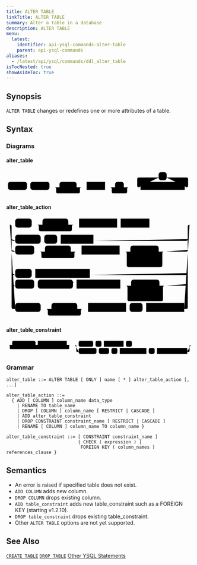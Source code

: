 ```yaml
---
title: ALTER TABLE
linkTitle: ALTER TABLE
summary: Alter a table in a database
description: ALTER TABLE
menu:
  latest:
    identifier: api-ysql-commands-alter-table
    parent: api-ysql-commands
aliases:
  - /latest/api/ysql/commands/ddl_alter_table
isTocNested: true
showAsideToc: true
---
```


## Synopsis
`ALTER TABLE` changes or redefines one or more attributes of a table.

## Syntax

### Diagrams

#### alter_table
<svg class="rrdiagram" version="1.1" xmlns:xlink="http://www.w3.org/1999/xlink" xmlns="http://www.w3.org/2000/svg" width="558" height="78" viewbox="0 0 558 78"><path class="connector" d="M0 50h5m57 0h10m57 0h30m51 0h20m-86 0q5 0 5 5v8q0 5 5 5h61q5 0 5-5v-8q0-5 5-5m5 0h10m55 0h30m26 0h20m-61 0q5 0 5 5v8q0 5 5 5h36q5 0 5-5v-8q0-5 5-5m5 0h30m-5 0q-5 0-5-5v-19q0-5 5-5h59m24 0h59q5 0 5 5v19q0 5-5 5m-5 0h25"/><rect class="literal" x="5" y="34" width="57" height="24" rx="7"/><text class="text" x="15" y="50">ALTER</text><rect class="literal" x="72" y="34" width="57" height="24" rx="7"/><text class="text" x="82" y="50">TABLE</text><rect class="literal" x="159" y="34" width="51" height="24" rx="7"/><text class="text" x="169" y="50">ONLY</text><a xlink:href="../../grammar_diagrams#name"><rect class="rule" x="240" y="34" width="55" height="24"/><text class="text" x="250" y="50">name</text></a><rect class="literal" x="325" y="34" width="26" height="24" rx="7"/><text class="text" x="335" y="50">*</text><rect class="literal" x="455" y="5" width="24" height="24" rx="7"/><text class="text" x="465" y="21">,</text><a xlink:href="../../grammar_diagrams#alter-table-action"><rect class="rule" x="401" y="34" width="132" height="24"/><text class="text" x="411" y="50">alter_table_action</text></a></svg>

#### alter_table_action
<svg class="rrdiagram" version="1.1" xmlns:xlink="http://www.w3.org/1999/xlink" xmlns="http://www.w3.org/2000/svg" width="521" height="285" viewbox="0 0 521 285"><path class="connector" d="M0 22h25m46 0h30m72 0h20m-107 0q5 0 5 5v8q0 5 5 5h82q5 0 5-5v-8q0-5 5-5m5 0h10m106 0h10m80 0h117m-501 40q0 5 5 5h5m71 0h10m36 0h10m91 0h258q5 0 5-5m-491 30q0 5 5 5h5m53 0h30m72 0h20m-107 0q5 0 5 5v8q0 5 5 5h82q5 0 5-5v-8q0-5 5-5m5 0h10m106 0h30m79 0h20m-109 25q0 5 5 5h5m77 0h7q5 0 5-5m-104-25q5 0 5 5v33q0 5 5 5h89q5 0 5-5v-33q0-5 5-5m5 0h56q5 0 5-5m-491 65q0 5 5 5h5m46 0h10m152 0h268q5 0 5-5m-491 30q0 5 5 5h5m53 0h10m98 0h10m122 0h30m79 0h20m-109 25q0 5 5 5h5m77 0h7q5 0 5-5m-104-25q5 0 5 5v33q0 5 5 5h89q5 0 5-5v-33q0-5 5-5m5 0h54q5 0 5-5m-496-165q5 0 5 5v225q0 5 5 5h5m71 0h30m72 0h20m-107 0q5 0 5 5v8q0 5 5 5h82q5 0 5-5v-8q0-5 5-5m5 0h10m106 0h10m36 0h10m106 0h5q5 0 5-5v-225q0-5 5-5m5 0h5"/><rect class="literal" x="25" y="5" width="46" height="25" rx="7"/><text class="text" x="35" y="22">ADD</text><rect class="literal" x="101" y="5" width="72" height="25" rx="7"/><text class="text" x="111" y="22">COLUMN</text><a xlink:href="../../grammar_diagrams#column-name"><rect class="rule" x="203" y="5" width="106" height="25"/><text class="text" x="213" y="22">column_name</text></a><a xlink:href="../../grammar_diagrams#data-type"><rect class="rule" x="319" y="5" width="80" height="25"/><text class="text" x="329" y="22">data_type</text></a><rect class="literal" x="25" y="50" width="71" height="25" rx="7"/><text class="text" x="35" y="67">RENAME</text><rect class="literal" x="106" y="50" width="36" height="25" rx="7"/><text class="text" x="116" y="67">TO</text><a xlink:href="../../grammar_diagrams#table-name"><rect class="rule" x="152" y="50" width="91" height="25"/><text class="text" x="162" y="67">table_name</text></a><rect class="literal" x="25" y="80" width="53" height="25" rx="7"/><text class="text" x="35" y="97">DROP</text><rect class="literal" x="108" y="80" width="72" height="25" rx="7"/><text class="text" x="118" y="97">COLUMN</text><a xlink:href="../../grammar_diagrams#column-name"><rect class="rule" x="210" y="80" width="106" height="25"/><text class="text" x="220" y="97">column_name</text></a><rect class="literal" x="346" y="80" width="79" height="25" rx="7"/><text class="text" x="356" y="97">RESTRICT</text><rect class="literal" x="346" y="110" width="77" height="25" rx="7"/><text class="text" x="356" y="127">CASCADE</text><rect class="literal" x="25" y="145" width="46" height="25" rx="7"/><text class="text" x="35" y="162">ADD</text><a xlink:href="../../grammar_diagrams#alter-table-constraint"><rect class="rule" x="81" y="145" width="152" height="25"/><text class="text" x="91" y="162">alter_table_constraint</text></a><rect class="literal" x="25" y="175" width="53" height="25" rx="7"/><text class="text" x="35" y="192">DROP</text><rect class="literal" x="88" y="175" width="98" height="25" rx="7"/><text class="text" x="98" y="192">CONSTRAINT</text><a xlink:href="../../grammar_diagrams#constraint-name"><rect class="rule" x="196" y="175" width="122" height="25"/><text class="text" x="206" y="192">constraint_name</text></a><rect class="literal" x="348" y="175" width="79" height="25" rx="7"/><text class="text" x="358" y="192">RESTRICT</text><rect class="literal" x="348" y="205" width="77" height="25" rx="7"/><text class="text" x="358" y="222">CASCADE</text><rect class="literal" x="25" y="240" width="71" height="25" rx="7"/><text class="text" x="35" y="257">RENAME</text><rect class="literal" x="126" y="240" width="72" height="25" rx="7"/><text class="text" x="136" y="257">COLUMN</text><a xlink:href="../../grammar_diagrams#column-name"><rect class="rule" x="228" y="240" width="106" height="25"/><text class="text" x="238" y="257">column_name</text></a><rect class="literal" x="344" y="240" width="36" height="25" rx="7"/><text class="text" x="354" y="257">TO</text><a xlink:href="../../grammar_diagrams#column-name"><rect class="rule" x="390" y="240" width="106" height="25"/><text class="text" x="400" y="257">column_name</text></a></svg>

#### alter_table_constraint
<svg class="rrdiagram" version="1.1" xmlns:xlink="http://www.w3.org/1999/xlink" xmlns="http://www.w3.org/2000/svg" width="787" height="65" viewbox="0 0 787 65"><path class="connector" d="M0 22h25m98 0h10m122 0h20m-265 0q5 0 5 5v8q0 5 5 5h240q5 0 5-5v-8q0-5 5-5m5 0h30m61 0h10m25 0h10m83 0h10m25 0h253m-492 0q5 0 5 5v20q0 5 5 5h5m75 0h10m43 0h10m25 0h10m112 0h10m25 0h10m127 0h5q5 0 5-5v-20q0-5 5-5m5 0h5"/><rect class="literal" x="25" y="5" width="98" height="25" rx="7"/><text class="text" x="35" y="22">CONSTRAINT</text><a xlink:href="../../grammar_diagrams#constraint-name"><rect class="rule" x="133" y="5" width="122" height="25"/><text class="text" x="143" y="22">constraint_name</text></a><rect class="literal" x="305" y="5" width="61" height="25" rx="7"/><text class="text" x="315" y="22">CHECK</text><rect class="literal" x="376" y="5" width="25" height="25" rx="7"/><text class="text" x="386" y="22">(</text><a xlink:href="../../grammar_diagrams#expression"><rect class="rule" x="411" y="5" width="83" height="25"/><text class="text" x="421" y="22">expression</text></a><rect class="literal" x="504" y="5" width="25" height="25" rx="7"/><text class="text" x="514" y="22">)</text><rect class="literal" x="305" y="35" width="75" height="25" rx="7"/><text class="text" x="315" y="52">FOREIGN</text><rect class="literal" x="390" y="35" width="43" height="25" rx="7"/><text class="text" x="400" y="52">KEY</text><rect class="literal" x="443" y="35" width="25" height="25" rx="7"/><text class="text" x="453" y="52">(</text><a xlink:href="../../grammar_diagrams#column-names"><rect class="rule" x="478" y="35" width="112" height="25"/><text class="text" x="488" y="52">column_names</text></a><rect class="literal" x="600" y="35" width="25" height="25" rx="7"/><text class="text" x="610" y="52">)</text><a xlink:href="../../grammar_diagrams#references-clause"><rect class="rule" x="635" y="35" width="127" height="25"/><text class="text" x="645" y="52">references_clause</text></a></svg>

### Grammar
```
alter_table ::= ALTER TABLE [ ONLY ] name [ * ] alter_table_action [, ...]

alter_table_action ::=
  { ADD [ COLUMN ] column_name data_type
    | RENAME TO table_name
    | DROP [ COLUMN ] column_name [ RESTRICT | CASCADE ]
    | ADD alter_table_constraint
    | DROP CONSTRAINT constraint_name [ RESTRICT | CASCADE ]
    | RENAME [ COLUMN ] column_name TO column_name }

alter_table_constraint ::= [ CONSTRAINT constraint_name ]
                           { CHECK ( expression ) |
                            FOREIGN KEY ( column_names ) references_clause }
```

## Semantics

- An error is raised if specified table does not exist.
- `ADD COLUMN` adds new column.
- `DROP COLUMN` drops existing column.
- `ADD table_constraint` adds new table_constraint such as a FOREIGN KEY (starting v1.2.10).
- `DROP table_constraint` drops existing table_constraint.
- Other `ALTER TABLE` options are not yet supported.

## See Also
[`CREATE TABLE`](../ddl_create_table)
[`DROP TABLE`](../ddl_drop_table)
[Other YSQL Statements](..)
